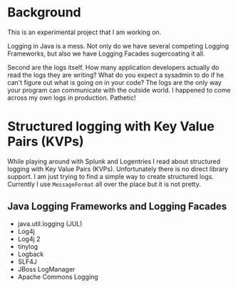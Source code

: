 # Background
This is an experimental project that I am working on.

Logging in Java is a mess. Not only do we have several competing Logging 
Frameworks, but also we have Logging Facades sugercoating it all.

Second are the logs itself. How many application developers actually do read the
logs they are writing? What do you expect a sysadmin to do if he can't figure
out what is going on in your code? The logs are the only way your program can
communicate with the outside world. I happened  to come across my own logs in 
production. Pathetic!

# Structured logging with Key Value Pairs (KVPs)
While playing around with Splunk and Logentries I read about structured logging
with Key Value Pairs (KVPs). Unfortunately there is no direct library support.
I am just trying to find a simple way to create structured logs. Currently
I use `MessageFormat` all over the place but it is not pretty.

## Java Logging Frameworks and Logging Facades
* java.util.logging (JUL)
* Log4j
* Log4j 2
* tinylog
* Logback
* SLF4J
* JBoss LogManager
* Apache Commons Logging



    

